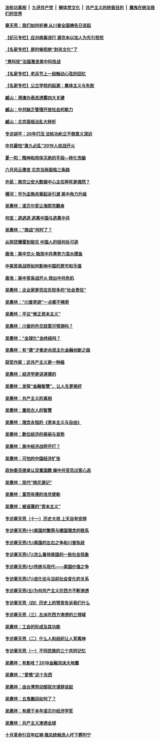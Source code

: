 

####  [法轮功真相](../../../../basic/blob/master/README.md?t=06201731) &nbsp;|&nbsp; [九评共产党](../../../../9ping.md/blob/master/README.md?t=06201731) &nbsp;|&nbsp; [解体党文化](../../../../jtdwh.md/blob/master/README.md?t=06201731)  &nbsp;|&nbsp; [共产主义的终极目的](../../../../gczydzjmd.md/blob/master/README.md?t=06201731) &nbsp;|&nbsp; [魔鬼在统治我们的世界](../../../../mgztzwmdsj.md/blob/master/README.md?t=06201731) 

#### [章天亮：我们如何祈祷 从川普全国祷告日说起](../pages/nsc423/n11944627.md?t=06201731) 

#### [【纪元专栏】应对病毒流行 渥京未以加人为先引担忧](../pages/nsc423/n11875714.md?t=06201731) 

#### [【名家专栏】是时候拒绝“封杀文化”了](../pages/nsc423/n11814093.md?t=06201731) 

#### [“黑科技”治国激发美中科技战](../pages/nsc423/n11638056.md?t=06201731) 

#### [【名家专栏】老兵节上一段触动心弦的回忆](../pages/nsc423/n11646016.md?t=06201731) 

#### [【名家专栏】公立学校的起源：集体主义与失败](../pages/nsc423/n11601833.md?t=06201731) 

#### [臧山：港澳办表态透露四大关键](../pages/nsc423/n11421628.md?t=06201731) 

#### [臧山：中共缺乏管理开放社会的能力](../pages/nsc423/n11407457.md?t=06201731) 

#### [臧山：北京面临治乱大转折](../pages/nsc423/n11406895.md?t=06201731) 

#### [专访胡平：20年打压 法轮功屹立不倒意义深远](../pages/nsc423/n11398800.md?t=06201731) 

#### [中共最怕“逢九必乱”2019人权战开火](../pages/nsc423/n11385248.md?t=06201731) 

#### [夏一阳：精神和肉体灭绝的手段—转化洗脑](../pages/nsc423/n11368250.md?t=06201731) 

#### [六月风云激变 北京当局面临三条路](../pages/nsc423/n11313668.md?t=06201731) 

#### [许茹：南京公安大数据中心主任猝死是偶然？](../pages/nsc423/n11064744.md?t=06201731) 

#### [横河：华为孟晚舟案起诉引渡 美中角力升级](../pages/nsc423/n11027230.md?t=06201731) 

#### [吴惠林：诺贝尔奖让海耶克翻身](../pages/nsc423/n10890049.md?t=06201731) 

#### [何坚：逃逃逃 逃离中国与逃离中共](../pages/nsc423/n10592891.md?t=06201731) 

#### [吴惠林：“商战”何时了？](../pages/nsc423/n10573558.md?t=06201731) 

#### [从网贷爆雷到股灾 中国人的钱何处可逃](../pages/nsc423/n10572800.md?t=06201731) 

#### [唐浩：美中交火 隐现中共黑势力混水摸鱼](../pages/nsc423/n10544040.md?t=06201731) 

#### [中美贸易战将如何影响中国的房市和币值](../pages/nsc423/n10543697.md?t=06201731) 

#### [唐浩：美中贸易战开火 烧出中共危机](../pages/nsc423/n10540126.md?t=06201731) 

#### [吴惠林：企业家是否应负较多的“社会责任”](../pages/nsc423/n10535022.md?t=06201731) 

#### [吴惠林：“川普奇迹”一点都不稀奇](../pages/nsc423/n10512808.md?t=06201731) 

#### [吴惠林：平议“修正资本主义”](../pages/nsc423/n10495724.md?t=06201731) 

#### [吴惠林：川普的外交政策可预测吗？](../pages/nsc423/n10462387.md?t=06201731) 

#### [吴惠林：“全球化”会终结吗？](../pages/nsc423/n10452838.md?t=06201731) 

#### [吴惠林：有“德”才能走向民主化金融创新之路](../pages/nsc423/n10432292.md?t=06201731) 

#### [获奖作家：这共产主义是一种癌](../pages/nsc423/n10431541.md?t=06201731) 

#### [吴惠林：经济学是讲道德的](../pages/nsc423/n10398014.md?t=06201731) 

#### [吴惠林：发挥“金融智慧”，让人生更美好](../pages/nsc423/n10375019.md?t=06201731) 

#### [吴惠林：共产主义的真相](../pages/nsc423/n10351394.md?t=06201731) 

#### [吴惠林：重拾古人的智慧](../pages/nsc423/n10337691.md?t=06201731) 

#### [吴惠林：理念永恒的《资本主义与自由》](../pages/nsc423/n10316274.md?t=06201731) 

#### [吴惠林：数位经济的美丽与哀愁](../pages/nsc423/n10292946.md?t=06201731) 

#### [吴惠林：美中经济战将开打？](../pages/nsc423/n10258825.md?t=06201731) 

#### [吴惠林：可怕的中国经济扩张](../pages/nsc423/n10219147.md?t=06201731) 

#### [政协委员提承认双重国籍 揭中共官员过客心态](../pages/nsc423/n10208809.md?t=06201731) 

#### [吴惠林：现代“桃花源记”](../pages/nsc423/n10185234.md?t=06201731) 

#### [吴惠林：富而有德的洛克斐勒](../pages/nsc423/n10142264.md?t=06201731) 

#### [吴惠林：被诬蔑的“资本主义”](../pages/nsc423/n10124816.md?t=06201731) 

#### [专访章天亮（十一）历史大戏 上天自有安排](../pages/nsc423/n10094905.md?t=06201731) 

#### [专访章天亮(十)美国的繁荣与建国理念的联系](../pages/nsc423/n10094899.md?t=06201731) 

#### [专访章天亮(九)美国的左右之争和川普执政](../pages/nsc423/n10094889.md?t=06201731) 

#### [专访章天亮(八)怎么看待美国的一些社会现象](../pages/nsc423/n10094857.md?t=06201731) 

#### [专访章天亮(七)传统与现代——美国价值之争](../pages/nsc423/n10093140.md?t=06201731) 

#### [专访章天亮(六)进化论与当前社会变化的关系](../pages/nsc423/n10092036.md?t=06201731) 

#### [专访章天亮(五)为何共产主义在西方不断渗透](../pages/nsc423/n10083620.md?t=06201731) 

#### [专访章天亮（四）历史上的预言告诉我们什么](../pages/nsc423/n10083606.md?t=06201731) 

#### [专访章天亮（三）左派在西方渗透的三领域](../pages/nsc423/n10081115.md?t=06201731) 

#### [吴惠林：工会的形成及其功能](../pages/nsc423/n10080633.md?t=06201731) 

#### [专访章天亮（二）什么人和组织让人背离神](../pages/nsc423/n10076637.md?t=06201731) 

#### [专访章天亮（一）不同民族的三个共同记忆](../pages/nsc423/n10074188.md?t=06201731) 

#### [吴惠林：有影呒？2018金融泡沫大地震](../pages/nsc423/n10040534.md?t=06201731) 

#### [吴惠林：“爱情”这个东西](../pages/nsc423/n10019423.md?t=06201731) 

#### [吴惠林：由台湾劳动部政次请辞说起](../pages/nsc423/n9979679.md?t=06201731) 

#### [吴惠林：五鬼搬运如何了？](../pages/nsc423/n9925338.md?t=06201731) 

#### [吴惠林：有感于本年诺贝尔经济学奖](../pages/nsc423/n9871883.md?t=06201731) 

#### [吴惠林：共产主义渗透全球](../pages/nsc423/n9812748.md?t=06201731) 

#### [十月革命引百年红祸 俄总统候选人吁下葬列宁](../pages/nsc423/n9810182.md?t=06201731) 

